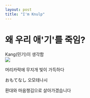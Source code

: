 ```yaml
---
layout: post
title: "I'm Knulp"
---
```


<h1>왜 우리 애'기'를 죽임?</h1>
Kang(민기)이 생각함 




<div class="img">

  <img src="https://github.com/user-attachments/assets/1e27672f-2654-487e-ae1b-35c398a0c1a6">
  
</div>



<div class="txt">

  머리카락에 무지개 빛이 가득하다
  
</div>


おもてなし 오모테나시 

환대와 마음챙김으로 살아가겠습니다
 




